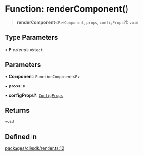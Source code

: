 # Function: renderComponent()

> **renderComponent**\<`P`\>(`Component`, `props`, `configProps`?): `void`

## Type Parameters

• **P** *extends* `object`

## Parameters

• **Component**: `FunctionComponent`\<`P`\>

• **props**: `P`

• **configProps?**: [`ConfigProps`](../interfaces/ConfigProps.md)

## Returns

`void`

## Defined in

[packages/cli/sdk/render.ts:12](https://github.com/andreisergiu98/baeta/blob/4c16a2c8fa14b6d48e42b6a2c2893542bd64b987/packages/cli/sdk/render.ts#L12)

